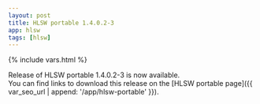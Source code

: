 ```yaml
---
layout: post
title: HLSW portable 1.4.0.2-3
app: hlsw
tags: [hlsw]
---
```

{% include vars.html %}

Release of HLSW portable 1.4.0.2-3 is now available.<br />
You can find links to download this release on the [HLSW portable page]({{ var_seo_url | append: '/app/hlsw-portable' }}).